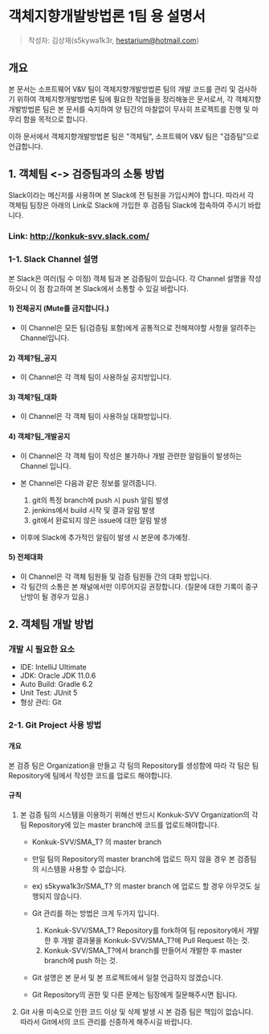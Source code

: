 # 객체지향개발방법론 1팀 용 설명서

> 작성자: 김상재(s5kywa1k3r, hestarium@hotmail.com)

## 개요

본 문서는 소프트웨어 V&V 팀이 객체지향개발방법론 팀의 개발 코드를 관리 및 검사하기 위하여 객체지향개발방법론 팀에 필요한 작업들을 정리해놓은 문서로서, 각 객체지향개발방법론 팀은 본 문서를 숙지하여 양 팀간의 마찰없이 무사히 프로젝트를 진행 및 마무리 함을 목적으로 합니다.

이하 문서에서 객체지향개발방법론 팀은 "객체팀", 소프트웨어 V&V 팀은 "검증팀"으로 언급합니다.

## 1. 객체팀 <-> 검증팀과의 소통 방법

Slack이라는 메신저를 사용하며 본 Slack에 전 팀원을 가입시켜야 합니다. 따라서 각 객체팀 팀장은 아래의 Link로 Slack에 가입한 후 검증팀 Slack에 접속하여 주시기 바랍니다.

### Link: <http://konkuk-svv.slack.com/>

### 1-1. Slack Channel 설명

본 Slack은 여러(팀 수 미정) 객체 팀과 본 검증팀이 있습니다. 각 Channel 설명을 작성하오니 이 점 참고하여 본 Slack에서 소통할 수 있길 바랍니다.

#### 1) 전체공지 (Mute를 금지합니다.)

- 이 Channel은 모든 팀(검증팀 포함)에게 공통적으로 전해져야할 사항을 알려주는 Channel입니다.

#### 2) 객체?팀_공지

- 이 Channel은 각 객체 팀이 사용하실 공지방입니다.

#### 3) 객체?팀_대화

- 이 Channel은 각 객체 팀이 사용하실 대화방입니다.

#### 4) 객체?팀_개발공지

- 이 Channel은 각 객체 팀이 작성은 불가하나 개발 관련한 알림들이 발생하는 Channel 입니다.
- 본 Channel은 다음과 같은 정보를 알려줍니다.

    1. git의 특정 branch에 push 시 push 알림 발생
    2. jenkins에서 build 시작 및 결과 알림 발생
    3. git에서 완료되지 않은 issue에 대한 알림 발생

- 이후에 Slack에 추가적인 알림이 발생 시 본문에 추가예정.

#### 5) 전체대화

- 이 Channel은 각 객체 팀원들 및 검증 팀원들 간의 대화 방입니다.
- 각 팀간의 소통은 본 채널에서만 이루어지길 권장합니다. (질문에 대한 기록이 중구난방이 될 경우가 있음.)

## 2. 객체팀 개발 방법

### 개발 시 필요한 요소

- IDE: IntelliJ Ultimate
- JDK: Oracle JDK 11.0.6
- Auto Build: Gradle 6.2
- Unit Test: JUnit 5
- 형상 관리: Git

### 2-1. Git Project 사용 방법

#### 개요

본 검증 팀은 Organization을 만들고 각 팀의 Repository를 생성함에 따라 각 팀은 팀 Repository에 팀에서 작성한 코드를 업로드 해야합니다.

#### 규칙

1. 본 검증 팀의 시스템을 이용하기 위해선 반드시 Konkuk-SVV Organization의 각 팀 Repository에 있는 master branch에 코드를 업로드해야합니다.

    - Konkuk-SVV/SMA_T? 의 master branch
    - 만일 팀의 Repository의 master branch에 업로드 하지 않을 경우 본 검증팀의 시스템을 사용할 수 없습니다.
    - ex) s5kywa1k3r/SMA_T? 의 master branch 에 업로드 할 경우 아무것도 실행되지 않습니다.

    - Git 관리를 하는 방법은 크게 두가지 입니다.

        1. Konkuk-SVV/SMA_T? Repository를 fork하여 팀 repository에서 개발 한 후 개발 결과물을 Konkuk-SVV/SMA_T?에 Pull Request 하는 것.
        2. Konkuk-SVV/SMA_T?에서 branch를 만들어서 개발한 후 master branch에 push 하는 것.

    - Git 설명은 본 문서 및 본 프로젝트에서 일절 언급하지 않겠습니다.
    - Git Repository의 권한 및 다른 문제는 팀장에게 질문해주시면 됩니다.

2. Git 사용 미숙으로 인한 코드 이상 및 삭제 발생 시 본 검증 팀은 책임이 없습니다. 따라서 Git에서의 코드 관리를 신중하게 해주시길 바랍니다.
